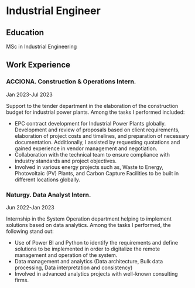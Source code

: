 # Industrial Engineer

## Education
MSc in Industrial Engineering

## Work Experience

### ACCIONA. Construction & Operations Intern. 
Jan 2023-Jul 2023 

Support to the tender department in the elaboration of the construction budget for industrial power plants.
Among the tasks I performed included:
-	EPC contract development for Industrial Power Plants globally. Development and review of proposals based on client requirements, elaboration of project costs and timelines, and preparation of necessary documentation. Additionally, I assisted by requesting quotations and gained experience in vendor management and negotiation. 
-	Collaboration with the technical team to ensure compliance with industry standards and project objectives.
-	Involved in various energy projects such as, Waste to Energy, Photovoltaic (PV) Plants, and Carbon Capture Facilities to be built in different locations globally.

### Naturgy. Data Analyst Intern.
Jun 2022-Jan 2023
 
Internship in the System Operation department helping to implement solutions based on data analytics.
Among the tasks I performed, the following stand out:
-	Use of Power BI and Python to identify the requirements and define solutions to be implemented in order to digitalize the remote management and operation of the system.
-	Data management and analytics (Data architecture, Bulk data processing, Data interpretation and consistency)
-	Involved in advanced analytics projects with well-known consulting firms.
